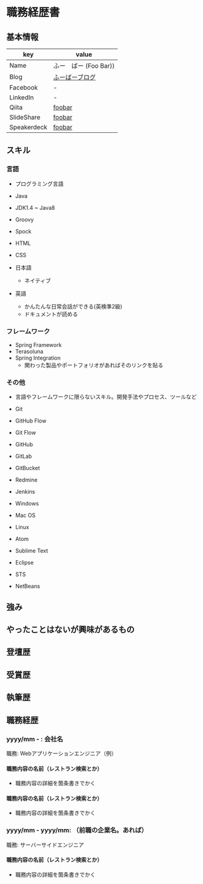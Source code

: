 # 職務経歴書


## 基本情報

|key|value|
|---|-----|
|Name|ふー　ばー (Foo Bar))|
|Blog|[ふーばーブログ](http://foobar.blog.com)|
|Facebook|-|
|LinkedIn|-|
|Qiita|[foobar](http://qiita.com/foobar)|
|SlideShare|[foobar](http://www.slideshare.net/foobar)|
|Speakerdeck|[foobar](https://speakerdeck.com/foobar)|

## スキル
### 言語

- プログラミング言語
 - Java
  - JDK1.4 ~ Java8
 - Groovy
  - Spock
 - HTML
 - CSS

- 日本語
  - ネイティブ
- 英語
  - かんたんな日常会話ができる(英検準2級)
  - ドキュメントが読める

### フレームワーク

- Spring Framework
 - Terasoluna 
- Spring Integration
  - 関わった製品やポートフォリオがあればそのリンクを貼る

### その他

- 言語やフレームワークに限らないスキル。開発手法やプロセス、ツールなど
- Git
 - GitHub Flow
 - Git Flow

 - GitHub
 - GitLab
 - GitBucket

- Redmine
- Jenkins
- Windows
- Mac OS
- Linux
- Atom
- Sublime Text
- Eclipse
- STS
- NetBeans

## 強み

## やったことはないが興味があるもの

## 登壇歴

## 受賞歴

## 執筆歴



## 職務経歴

### yyyy/mm - : 会社名

職務: Webアプリケーションエンジニア（例）

#### 職務内容の名前（レストラン検索とか）

- 職務内容の詳細を箇条書きでかく

#### 職務内容の名前（レストラン検索とか）

- 職務内容の詳細を箇条書きでかく

### yyyy/mm - yyyy/mm: （前職の企業名。あれば）

職務: サーバーサイドエンジニア

#### 職務内容の名前（レストラン検索とか）

- 職務内容の詳細を箇条書きでかく
